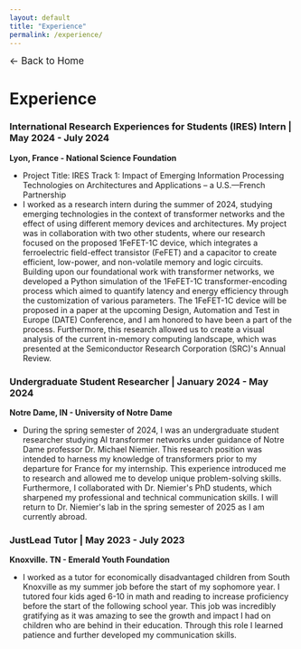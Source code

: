 ```yaml
---
layout: default
title: "Experience"
permalink: /experience/
---
```

<p><a href="/" style="text-decoration: none; font-size: 1.2em;">&#8592; Back to Home</a></p>

# Experience

### International Research Experiences for Students (IRES) Intern | May 2024 - July 2024
**Lyon, France - National Science Foundation**
- Project Title: IRES Track 1: Impact of Emerging Information Processing Technologies on Architectures and Applications – a U.S.—French Partnership
- I worked as a research intern during the summer of 2024, studying emerging technologies in the context of transformer networks and the effect of using different memory devices and architectures. My project was in collaboration with two other students, where our research focused on the proposed 1FeFET-1C device, which integrates a ferroelectric field-effect transistor (FeFET) and a capacitor to create efficient, low-power, and non-volatile memory and logic circuits. Building upon our foundational work with transformer networks, we developed a Python simulation of the 1FeFET-1C transformer-encoding process which aimed to quantify latency and energy efficiency through the customization of various parameters. The 1FeFET-1C device will be proposed in a paper at the upcoming Design, Automation and Test in Europe (DATE) Conference, and I am honored to have been a part of the process. Furthermore, this research allowed us to create a visual analysis of the current in-memory computing landscape, which was presented at the Semiconductor Research Corporation (SRC)'s Annual Review.

### Undergraduate Student Researcher | January 2024 - May 2024
**Notre Dame, IN - University of Notre Dame**
- During the spring semester of 2024, I was an undergraduate student researcher studying AI transformer networks under guidance of Notre Dame professor Dr. Michael Niemier. This research position was intended to harness my knowledge of transformers prior to my departure for France for my internship. This experience introduced me to research and allowed me to develop unique problem-solving skills. Furthermore, I collaborated with Dr. Niemier's PhD students, which sharpened my professional and technical communication skills. I will return to Dr. Niemier's lab in the spring semester of 2025 as I am currently abroad.

### JustLead Tutor | May 2023 - July 2023
**Knoxville. TN - Emerald Youth Foundation**
- I worked as a tutor for economically disadvantaged children from South Knoxville as my summer job before the start of my sophomore year. I tutored four kids aged 6-10 in math and reading to increase proficiency
before the start of the following school year. This job was incredibly gratifying as it was amazing to see the growth and impact I had on children who are behind in their education. Through this role I learned patience and further developed my communication skills.
